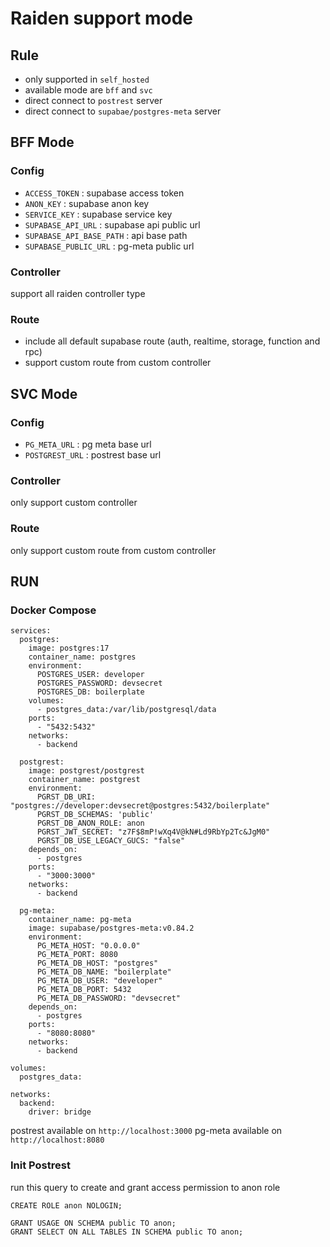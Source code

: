 # Raiden support mode

## Rule
- only supported in `self_hosted`
- available mode are `bff` and `svc`
- direct connect to `postrest` server
- direct connect to `supabae/postgres-meta` server

## BFF Mode
### Config
- `ACCESS_TOKEN` : supabase access token
- `ANON_KEY` : supabase anon key
- `SERVICE_KEY` : supabase service key
- `SUPABASE_API_URL` : supabase api public url
- `SUPABASE_API_BASE_PATH` : api base path
- `SUPABASE_PUBLIC_URL` : pg-meta public url

### Controller
support all raiden controller type

### Route
- include all default supabase route (auth, realtime, storage, function and rpc) 
- support custom route from custom controller

## SVC Mode
### Config
- `PG_META_URL` : pg meta base url
- `POSTGREST_URL` : postrest base url

### Controller
only support custom controller

### Route
only support custom route from custom controller

## RUN
### Docker Compose
```
services:
  postgres:
    image: postgres:17
    container_name: postgres
    environment:
      POSTGRES_USER: developer
      POSTGRES_PASSWORD: devsecret
      POSTGRES_DB: boilerplate
    volumes:
      - postgres_data:/var/lib/postgresql/data
    ports:
      - "5432:5432"
    networks:
      - backend

  postgrest:
    image: postgrest/postgrest
    container_name: postgrest
    environment:
      PGRST_DB_URI: "postgres://developer:devsecret@postgres:5432/boilerplate"
      PGRST_DB_SCHEMAS: 'public'
      PGRST_DB_ANON_ROLE: anon
      PGRST_JWT_SECRET: "z7F$8mP!wXq4V@kN#Ld9RbYp2Tc&JgM0"
      PGRST_DB_USE_LEGACY_GUCS: "false"
    depends_on:
      - postgres
    ports:
      - "3000:3000"
    networks:
      - backend

  pg-meta:
    container_name: pg-meta
    image: supabase/postgres-meta:v0.84.2
    environment:
      PG_META_HOST: "0.0.0.0"
      PG_META_PORT: 8080
      PG_META_DB_HOST: "postgres"
      PG_META_DB_NAME: "boilerplate"
      PG_META_DB_USER: "developer"
      PG_META_DB_PORT: 5432
      PG_META_DB_PASSWORD: "devsecret"
    depends_on:
      - postgres
    ports:
      - "8080:8080"
    networks:
      - backend

volumes:
  postgres_data:

networks:
  backend:
    driver: bridge
```

postrest available on `http://localhost:3000`
pg-meta available on `http://localhost:8080`

### Init Postrest

run this query to create and grant access permission to anon role
```
CREATE ROLE anon NOLOGIN;

GRANT USAGE ON SCHEMA public TO anon;
GRANT SELECT ON ALL TABLES IN SCHEMA public TO anon;

```